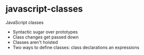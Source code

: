 # javascript-classes
JavaScript classes


- Syntactic sugar over prototypes
- Class changes get passed down
- Classes aren't hoisted
- Two ways to define classes: class declarations an expressions
